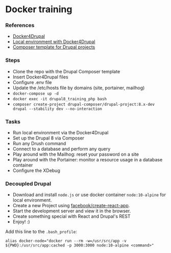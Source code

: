 # Docker training

### References

* [Docker4Drupal](https://github.com/wodby/docker4drupal)
* [Local environment with Docker4Drupal](https://wodby.com/docs/stacks/drupal/local/)
* [Composer template for Drupal projects](https://github.com/drupal-composer/drupal-project)

### Steps

* Clone the repo with the Drupal Composer template
* Insert Docker4Drupal files
* Configure .env file
* Update the /etc/hosts file by domains (site, portainer, mailhog) 
* `docker-compose up -d`
* `docker exec -it drupal8_training_php bash`
* `composer create-project drupal-composer/drupal-project:8.x-dev drupal --stability dev --no-interaction`

### Tasks

* Run local environment via the Docker4Drupal
* Set up the Drupal 8 via Composer
* Run any Drush command
* Connect to a database and perform any query
* Play around with the Mailhog: reset your password on a site
* Play around with the Portainer: monitor a resource usage in a database container
* Configure the XDebug

### Decoupled Drupal

* Download and install `node.js` or use docker container `node:10-alpine` for local environment.
* Create a new Project using [facebook/create-react-app](https://github.com/facebook/create-react-app).
* Start the development server and view it in the browser.
* Create something special with React and Drupal's REST
* Enjoy! :)

Add this line to the `.bash_profile`:

`alias docker-node="docker run --rm -w=/usr/src/app -v ${PWD}:/usr/src/app:cached -p 3000:3000 node:10-alpine <command>"`